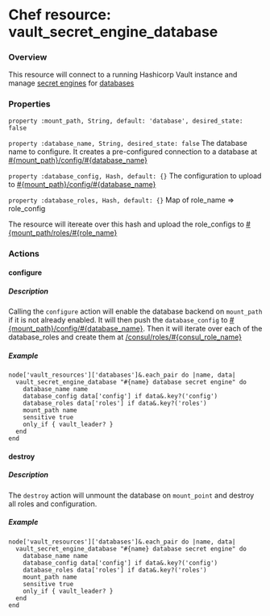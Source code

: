 # Chef resource: vault_secret_engine_database
### Overview
This resource will connect to a running Hashicorp Vault instance and manage [secret engines](https://www.vaultproject.io/docs/secrets/index.html) for [databases](https://www.vaultproject.io/api/secret/databases/index.html)

### Properties
`property :mount_path, String, default: 'database', desired_state: false`

`property :database_name, String, desired_state: false`
The database name to configure.  It creates a pre-configured connection to a database at [#{mount_path}/config/#{database_name}](https://www.vaultproject.io/api/secret/databases/index.html#configure-connection)

`property :database_config, Hash, default: {}`
The configuration to upload to [#{mount_path}/config/#{database_name}](https://www.vaultproject.io/api/secret/databases/index.html#configure-connection)

`property :database_roles, Hash, default: {}`
Map of role_name => role_config

The resource will itereate over this hash and upload the role_configs to [#{mount_path/roles/#{role_name}](https://www.vaultproject.io/api/secret/databases/index.html#create-role)

### Actions

#### configure
##### Description
Calling the `configure` action will enable the database backend on `mount_path` if it is not already enabled.  It will then push the `database_config` to [#{mount_path}/config/#{database_name}](https://www.vaultproject.io/api/secret/databases/index.html#configure-connection).  Then it will iterate over each of the database_roles and create them at [/consul/roles/#{consul_role_name}](https://www.vaultproject.io/api/secret/consul/index.html#create-update-role)

##### Example
```
node['vault_resources']['databases']&.each_pair do |name, data|
  vault_secret_engine_database "#{name} database secret engine" do
    database_name name
    database_config data['config'] if data&.key?('config')
    database_roles data['roles'] if data&.key?('roles')
    mount_path name
    sensitive true
    only_if { vault_leader? }
  end
end
```

#### destroy
##### Description
The `destroy` action will unmount the database on `mount_point` and destroy all roles and configuration.

##### Example
```
node['vault_resources']['databases']&.each_pair do |name, data|
  vault_secret_engine_database "#{name} database secret engine" do
    database_name name
    database_config data['config'] if data&.key?('config')
    database_roles data['roles'] if data&.key?('roles')
    mount_path name
    sensitive true
    only_if { vault_leader? }
  end
end
```
